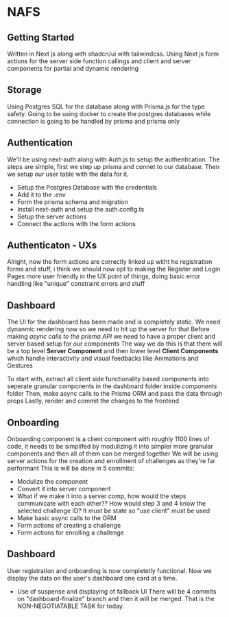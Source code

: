 # NAFS

## Getting Started
Written in Next js along with shadcn/ui with tailwindcss. Using Next js form actions for the server side function callings and client and server components for partial and dynamic rendering

## Storage
Using Postgres SQL for the database along with Prisma.js for the type safety. Going to be using docker to create the postgres databases while connection is going to be handled by prisma and prisma only

## Authentication
We'll be using next-auth along with Auth.js to setup the authentication. The steps are simple, first we step up prisma and connet to our database. Then we setup our user table with the data for it.
- Setup the Postgres Database with the credentials
- Add it to the .env
- Form the prisma schema and migration
- Install next-auth and setup the auth.config.ts
- Setup the server actions
- Connect the actions with the form actions

## Authenticaton - UXs
Alright, now the form actions are correctly linked up witht he registration forms and stuff, i think we should now opt to making the Register and Login Pages more user friendly in the UX point of things, doing basic error handling like "unique" constraint errors and stuff

## Dashboard
The UI for the dashboard has been made and is completely static. We need dynanmic rendering now so we need to hit up the server for that
Before making *async calls to the prisma API* we need to have a proper client and server based setup for our components
The way we do this is that there will be a top level **Server Component** and then lower level **Client Components** which handle interactivity and visual feedbacks like Animations and Gestures

To start with, extract all client side functionality based components into seperate granular components in the dashboard folder inside *components* folder
Then, make async calls to the Prisma ORM and pass the data through props
Lastly, render and commit the changes to the frontend

## Onboarding
Onboarding component is a client component with roughly 1100 lines of code, it needs to be simplifed by modulizing it into simpler more granular components and then all of them can be merged together
We will be using server actions for the creation and enrollment of challenges as they're far performant
This is will be done in 5 commits:
- Modulize the component
- Convert it into server component
- What if we make it into a server comp, how would the steps communicate with each other?? How would step 3 and 4 know the selected challenge ID? It must be state so "use client" must be used
- Make basic async calls to the ORM 
- Form actions of creating a challenge
- Form actions for enrolling a challenge

## Dashboard
User registration and onboarding is now completetly functional. Now we display the data on the user's dashboard one card at a time.
- Use of suspense and displaying of fallback UI
There will be 4 commits on "dashboard-finalize" branch and then it will be merged. That is the NON-NEGOTIATABLE TASK for today.